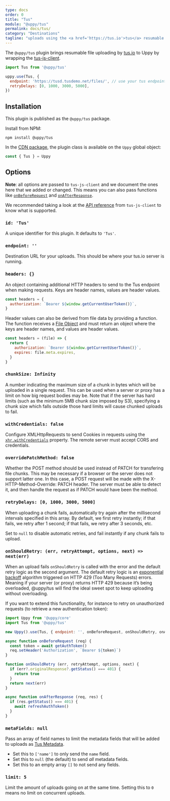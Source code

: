```yaml
---
type: docs
order: 0
title: "Tus"
module: "@uppy/tus"
permalink: docs/tus/
category: "Destinations"
tagline: "uploads using the <a href='https://tus.io'>tus</a> resumable upload protocol"
---
```


The `@uppy/tus` plugin brings resumable file uploading by [tus.io](http://tus.io) to Uppy by wrapping the [tus-js-client][].

```js
import Tus from '@uppy/tus'

uppy.use(Tus, {
  endpoint: 'https://tusd.tusdemo.net/files/', // use your tus endpoint here
  retryDelays: [0, 1000, 3000, 5000],
})
```

## Installation

This plugin is published as the `@uppy/tus` package.

Install from NPM:

```shell
npm install @uppy/tus
```

In the [CDN package](/docs/#With-a-script-tag), the plugin class is available on the `Uppy` global object:

```js
const { Tus } = Uppy
```

## Options

**Note**: all options are passed to `tus-js-client` and we document the ones here that we added or changed. This means you can also pass functions like [`onBeforeRequest`](https://github.com/tus/tus-js-client/blob/master/docs/api.md#onbeforerequest) and [`onAfterResponse`](https://github.com/tus/tus-js-client/blob/master/docs/api.md#onafterresponse).

We recommended taking a look at the [API reference](https://github.com/tus/tus-js-client/blob/master/docs/api.md) from `tus-js-client` to know what is supported.

### `id: 'Tus'`

A unique identifier for this plugin. It defaults to `'Tus'`.

### `endpoint: ''`

Destination URL for your uploads. This should be where your tus.io server is running.

### `headers: {}`

<!--retext-simplify ignore additional-->

An object containing additional HTTP headers to send to the Tus endpoint when making requests.
Keys are header names, values are header values.

```js
const headers = {
  authorization: `Bearer ${window.getCurrentUserToken()}`,
}
```

Header values can also be derived from file data by providing a function. The function receives a [File Object][File Objects] and must return an object where the keys are header names, and values are header values.

```js
const headers = (file) => {
  return {
    authorization: `Bearer ${window.getCurrentUserToken()}`,
    expires: file.meta.expires,
  }
}
```

### `chunkSize: Infinity`

A number indicating the maximum size of a chunk in bytes which will be uploaded in a single request. This can be used when a server or proxy has a limit on how big request bodies may be. Note that if the server has hard limits (such as the minimum 5MB chunk size imposed by S3), specifying a chunk size which falls outside those hard limits will cause chunked uploads to fail.

### `withCredentials: false`

Configure XMLHttpRequests to send Cookies in requests using the [`xhr.withCredentials`](https://developer.mozilla.org/en-US/docs/Web/API/XMLHttpRequest/withCredentials) property. The remote server must accept CORS and credentials.

### `overridePatchMethod: false`

Whether the POST method should be used instead of PATCH for transfering file chunks. This may be necessary if a browser or the server does not support latter one. In this case, a POST request will be made with the X-HTTP-Method-Override: PATCH header. The server must be able to detect it, and then handle the request as if PATCH would have been the method.

### `retryDelays: [0, 1000, 3000, 5000]`

When uploading a chunk fails, automatically try again after the millisecond intervals specified in this array. By default, we first retry instantly; if that fails, we retry after 1 second; if that fails, we retry after 3 seconds, etc.

Set to `null` to disable automatic retries, and fail instantly if any chunk fails to upload.

### `onShouldRetry: (err, retryAttempt, options, next) => next(err)`

When an upload fails `onShouldRetry` is called with the error and the default retry logic as the second argument. The default retry logic is an [exponential backoff](https://en.wikipedia.org/wiki/Exponential_backoff) algorithm triggered on HTTP 429 (Too Many Requests) errors. Meaning if your server (or proxy) returns HTTP 429 because it’s being overloaded, @uppy/tus will find the ideal sweet spot to keep uploading without overloading.

If you want to extend this functionality, for instance to retry on unauthorized requests (to retrieve a new authentication token):

```js
import Uppy from '@uppy/core'
import Tus from '@uppy/tus'

new Uppy().use(Tus, { endpoint: '', onBeforeRequest, onShouldRetry, onAfterResponse })

async function onBeforeRequest (req) {
  const token = await getAuthToken()
  req.setHeader('Authorization', `Bearer ${token}`)
}

function onShouldRetry (err, retryAttempt, options, next) {
  if (err?.originalResponse?.getStatus() === 401) {
    return true
  }
  return next(err)
}

async function onAfterResponse (req, res) {
  if (res.getStatus() === 401) {
    await refreshAuthToken()
  }
}
```

### `metaFields: null`

Pass an array of field names to limit the metadata fields that will be added to uploads as [Tus Metadata](https://tus.io/protocols/resumable-upload.html#upload-metadata).

* Set this to `['name']` to only send the `name` field.
* Set this to `null` (the default) to send _all_ metadata fields.
* Set this to an empty array `[]` to not send any fields.

### `limit: 5`

Limit the amount of uploads going on at the same time. Setting this to `0` means no limit on concurrent uploads.

[tus-js-client]: https://github.com/tus/tus-js-client

[File Objects]: /docs/uppy/#File-Objects
